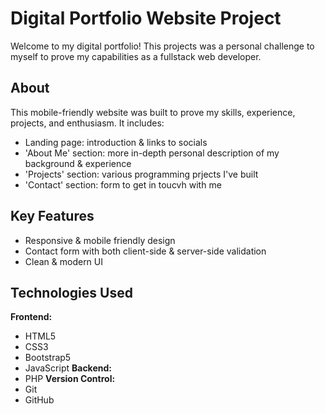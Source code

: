 # Digital Portfolio Website Project
Welcome to my digital portfolio! This projects was a personal challenge to myself to prove my capabilities as a fullstack web developer.

## About
This mobile-friendly website was built to prove my skills, experience, projects, and enthusiasm. It includes:
- Landing page: introduction & links to socials
- 'About Me' section: more in-depth personal description of my background & experience
- 'Projects' section: various programming prjects I've built
- 'Contact' section: form to get in toucvh with me   

## Key Features
- Responsive & mobile friendly design
- Contact form with both client-side & server-side validation
- Clean & modern UI

## Technologies Used
**Frontend:**
- HTML5
- CSS3
- Bootstrap5
- JavaScript
**Backend:**
- PHP
**Version Control:**
- Git
- GitHub
